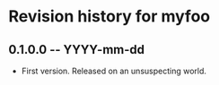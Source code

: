 # Revision history for myfoo

## 0.1.0.0 -- YYYY-mm-dd

* First version. Released on an unsuspecting world.
